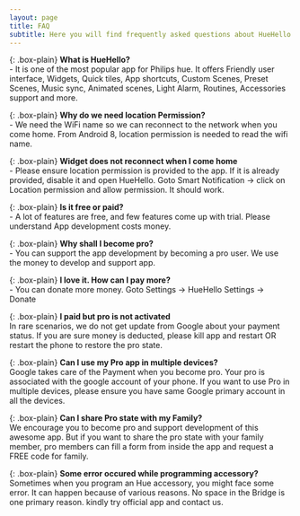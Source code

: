 ```yaml
---
layout: page
title: FAQ
subtitle: Here you will find frequently asked questions about HueHello Android app
---
```


{: .box-plain}
 **What is HueHello?**<br/> - It is one of the most popular app for Philips hue. It offers Friendly user interface, Widgets, Quick tiles, App shortcuts,
Custom Scenes, Preset Scenes, Music sync, Animated scenes, Light Alarm, Routines, Accessories support and more.

{: .box-plain}
 **Why do we need location Permission?**<br/> - We need the WiFi name so we can reconnect to the network when you come home. From Android 8, location permission is needed to read the wifi name.

 {: .box-plain}
 **Widget does not reconnect when I come home**<br/> - Please ensure location permission is provided to the app. If it is already provided, disable it and open HueHello. Goto Smart Notification -> click on Location permission and allow permission. It should work.

{: .box-plain}
 **Is it free or paid?**<br/> - A lot of features are free, and few features come up with trial. Please understand App development costs money.

 {: .box-plain}
 **Why shall I become pro?**<br/> - You can support the app development by becoming a pro user. We use the money to develop and support app.

 {: .box-plain}
 **I love it. How can I pay more?**<br/> - You can donate more money. Goto Settings -> HueHello Settings -> Donate

{: .box-plain}
 **I paid but pro is not activated**<br/> In rare scenarios, we do not get update from Google about your payment status. If you are sure money is deducted, please kill app and restart OR restart the phone to restore the pro state.


{: .box-plain}
 **Can I use my Pro app in multiple devices?**<br/> Google takes care of the Payment when you become pro. Your pro is associated with the google account of your phone. If you want to use Pro in multiple devices, please ensure you have same Google primary account in all the devices.

{: .box-plain}
 **Can I share Pro state with my Family?**<br/> We encourage you to become pro and support development of this awesome app. But if you want to share the pro state with your family member, pro members can fill a form from inside the app and request a FREE code for family.

 {: .box-plain}
 **Some error occured while programming accessory?**<br/> Sometimes when you program an Hue accessory, you might face some error. It can happen because of various reasons. No space in the Bridge is one primary reason. kindly try official app and contact us.